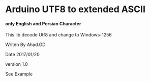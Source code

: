 <h1>Arduino UTF8 to extended ASCII</h1><h4>only English and Persian Character</h4>

<p>This lib decode Utf8 and change to Windows-1256</p>
<p>Writen By Ahad.GD</p>
<p>Date 2017/01/20</p>
<p>version 1.0</p>

See Example

